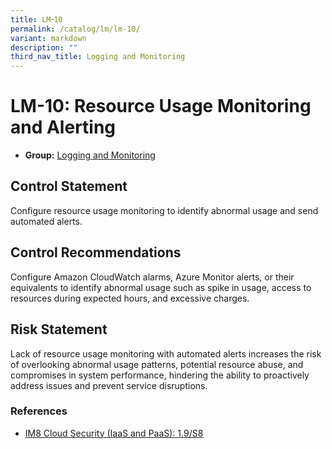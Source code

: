 ```yaml
---
title: LM᠆10
permalink: /catalog/lm/lm-10/
variant: markdown
description: ""
third_nav_title: Logging and Monitoring
---
```

# LM-10: Resource Usage Monitoring and Alerting

* **Group:** [Logging and Monitoring](/catalog/lm)

## Control Statement

Configure resource usage monitoring to identify abnormal usage and send automated alerts.

## Control Recommendations

Configure Amazon CloudWatch alarms, Azure Monitor alerts, or their equivalents to identify abnormal usage such as spike in usage, access to resources during expected hours, and excessive charges.

## Risk Statement

Lack of resource usage monitoring with automated alerts increases the risk of overlooking abnormal usage patterns, potential resource abuse, and compromises in system performance, hindering the ability to proactively address issues and prevent service disruptions.



### References


 * [IM8 Cloud Security (IaaS and PaaS): 1.9/S8](https://intranet.mof.gov.sg/portal/IM/Themes/IT-Management/Cloud/Topics/Cloud-Security.aspx)